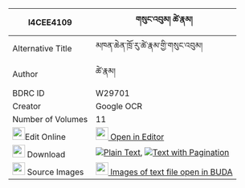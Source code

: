 |I4CEE4109|གསུང་འབུམ། ཚེ་རྣམ། 
| --- | --- 
|Alternative Title |མཁན་ཆེན་ཁྲོ་རུ་ཚེ་རྣམ་གྱི་གསུང་འབུམ།
|Author| ཚེ་རྣམ།
|BDRC ID | W29701
|Creator | Google OCR
|Number of Volumes| 11
|<img width="25" src="https://img.icons8.com/color/25/000000/edit-property.png">Edit Online| [<img width="25" src="https://avatars.githubusercontent.com/u/45091458?s=200&v=4"> Open in Editor](http://editor.openpecha.org/I4CEE4109)
|<img width="25" src="https://img.icons8.com/fluent/48/000000/download-2.png"/>  Download | [![](https://img.icons8.com/color/20/000000/txt.png)Plain Text](https://github.com/Openpecha/I4CEE4109/releases/download/v1/sungbum_tse_nam_plain_I4CEE4109.zip), [![](https://img.icons8.com/color/20/000000/txt.png)Text with Pagination](https://github.com/Openpecha/I4CEE4109/releases/download/v1/sungbum_tse_nam_pages_I4CEE4109.zip)
|<img width="25" src="https://img.icons8.com/plasticine/100/000000/pictures-folder.png"/>  Source Images | [<img width="25" src="https://library.bdrc.io/icons/BUDA-small.svg"> Images of text file open in BUDA](https://library.bdrc.io/show/bdr:W29701)